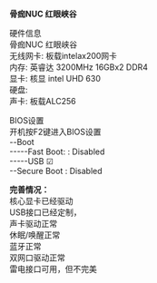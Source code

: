 # 

<b>骨痂NUC 红眼峡谷</b>

硬件信息<br>
骨痂NUC 红眼峡谷<br>
无线网卡: 板载intelax200网卡<br>
内存: 英睿达 3200MHz 16GBx2 DDR4<br>
显卡: 核显 intel UHD 630<br>
硬盘: <br>
声卡: 板载ALC256<br>


BIOS设置   <br>
开机按F2键进入BIOS设置<br>
--Boot<br>
-----Fast Boot: : Disabled<br>
-----USB   ☑<br>
--Secure Boot  : Disabled<br>

<b>完善情况：</b><br>
</b>
核心显卡已经驱动 <br>
 USB接口已经定制， <br>
 声卡驱动正常 <br>
 休眠/唤醒正常 <br>
 蓝牙正常 <br>
 双网口驱动正常 <br>
 雷电接口可用，但不完美<br>
